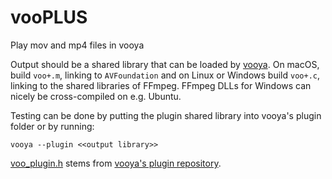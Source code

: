 # vooPLUS
Play mov and mp4 files in vooya

Output should be a shared library that can be loaded by [vooya](http://www.offminor.de). On macOS, build `voo+.m`, linking to `AVFoundation` and on Linux or Windows build `voo+.c`, linking to the shared libraries of FFmpeg. FFmpeg DLLs for Windows can nicely be cross-compiled on e.g. Ubuntu.

Testing can be done by putting the plugin shared library into vooya's plugin folder or by running:
```
vooya --plugin <<output library>>
```

[voo_plugin.h](voo_plugin.h) stems from [vooya's plugin repository](https://github.com/arionik/vooya-Plugin-API).
